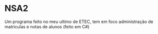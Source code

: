 # NSA2
Um programa feito no meu ultimo de ETEC, tem em foco administração de matriculas e notas de alunos (feito em C#)
